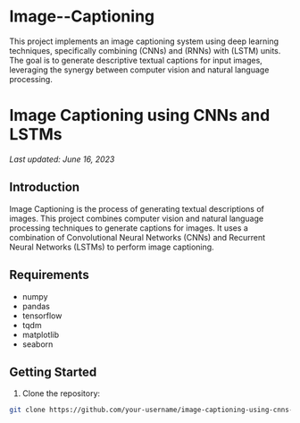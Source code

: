 # Image--Captioning
This project implements an image captioning system using deep learning techniques, specifically combining (CNNs) and (RNNs) with (LSTM) units. The goal is to generate descriptive textual captions for input images, leveraging the synergy between computer vision and natural language processing.
# Image Captioning using CNNs and LSTMs

*Last updated: June 16, 2023*

## Introduction

Image Captioning is the process of generating textual descriptions of images. This project combines computer vision and natural language processing techniques to generate captions for images. It uses a combination of Convolutional Neural Networks (CNNs) and Recurrent Neural Networks (LSTMs) to perform image captioning.

## Requirements

- numpy
- pandas
- tensorflow
- tqdm
- matplotlib
- seaborn

## Getting Started

1. Clone the repository:

```bash
git clone https://github.com/your-username/image-captioning-using-cnns-lstms.git

